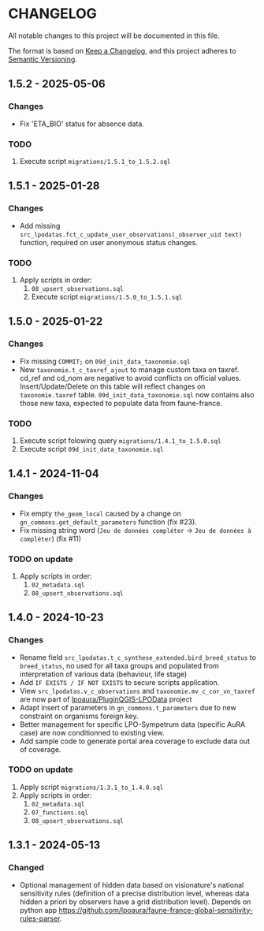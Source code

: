 # CHANGELOG

All notable changes to this project will be documented in this file.

The format is based on [Keep a Changelog](https://keepachangelog.com/), and this project adheres to [Semantic Versioning](https://semver.org/).

<!-- ## Unreleased [{version_tag}](https://github.com/opengisch/qgis-plugin-ci/releases/tag/{version_tag}) - YYYY-MM-DD -->

## 1.5.2 - 2025-05-06

### Changes

- Fix 'ETA_BIO' status for absence data.

### TODO

1. Execute script `migrations/1.5.1_to_1.5.2.sql`

## 1.5.1 - 2025-01-28

### Changes

- Add missing `src_lpodatas.fct_c_update_user_observations(_observer_uid text)` function, required on user anonymous status changes.

### TODO

1. Apply scripts in order:
    1. `08_upsert_observations.sql`
    2. Execute script `migrations/1.5.0_to_1.5.1.sql`


## 1.5.0 - 2025-01-22

### Changes

- Fix missing `COMMIT;` on `09d_init_data_taxonomie.sql`
- New `taxonomie.t_c_taxref_ajout` to manage custom taxa on taxref. cd_ref and cd_nom are negative to avoid conflicts on official values. Insert/Update/Delete on this table will reflect changes on `taxonomie.taxref` table. `09d_init_data_taxonomie.sql` now contains also those new taxa, expected to populate data from faune-france.

### TODO

1. Execute script folowing query `migrations/1.4.1_to_1.5.0.sql`
2. Execute script `09d_init_data_taxonomie.sql`

## 1.4.1 - 2024-11-04

### Changes

- Fix empty `the_geom_local` caused by a change on `gn_commons.get_default_parameters` function (fix #23).
- Fix missing string word (`Jeu de données compléter` -> `Jeu de données à compléter`) (fix #11)

### TODO on update

1. Apply scripts in order:
    1. `02_metadata.sql`
    2. `08_upsert_observations.sql`
    

## 1.4.0 - 2024-10-23

### Changes

- Rename field `src_lpodatas.t_c_synthese_extended.bird_breed_status` to `breed_status`, no used for all taxa groups and populated from interpretation of various data (behaviour, life stage)
- Add `IF EXISTS / IF NOT EXISTS` to secure scripts application.
- View `src_lpodatas.v_c_observations` and `taxonomie.mv_c_cor_vn_taxref` are now part of [lpoaura/PluginQGIS-LPOData](https://github.com/lpoaura/PluginQGis-LPOData/tree/master/config) project
- Adapt insert of parameters in `gn_commons.t_parameters` due to new constraint on organisms foreign key.
- Better management for specific LPO-Sympetrum data (specific AuRA case) are now conditionned to existing view.
- Add sample code to generate portal area coverage to exclude data out of coverage.

### TODO on update

1. Apply script `migrations/1.3.1_to_1.4.0.sql`
2. Apply scripts in order:
    1. `02_metadata.sql`
    2. `07_functions.sql`
    3. `08_upsert_observations.sql`
    



## 1.3.1 - 2024-05-13

### Changed

* Optional management of hidden data based on visionature's national sensitivity rules (definition of a precise distribution level, whereas data hidden a priori by observers have a grid distribution level).
Depends on python app https://github.com/lpoaura/faune-france-global-sensitivity-rules-parser.
